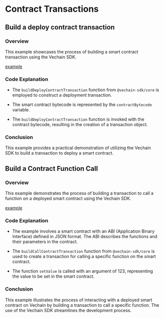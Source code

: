 # Contract Transactions

## Build a deploy contract transaction

### Overview

This example showcases the process of building a smart contract transaction using the Vechain SDK.

[example](examples/contracts/contract-deploy.ts)

### Code Explanation

-   The `buildDeployContractTransaction` function from `@vechain-sdk/core` is employed to construct a deployment transaction.

-   The smart contract bytecode is represented by the `contractBytecode` variable.

-   The `buildDeployContractTransaction` function is invoked with the contract bytecode, resulting in the creation of a transaction object.

### Conclusion

This example provides a practical demonstration of utilizing the Vechain SDK to build a transaction to deploy a smart contract.

## Build a Contract Function Call

### Overview

This example demonstrates the process of building a transaction to call a function on a deployed smart contract using the Vechain SDK.

[example](examples/contracts/contract-function-call.ts)

### Code Explanation

-   The example involves a smart contract with an ABI (Application Binary Interface) defined in JSON format. The ABI describes the functions and their parameters in the contract.

-   The `buildCallContractTransaction` function from `@vechain-sdk/core` is used to create a transaction for calling a specific function on the smart contract.

-   The function `setValue` is called with an argument of 123, representing the value to be set in the smart contract.

### Conclusion

This example illustrates the process of interacting with a deployed smart contract on Vechain by building a transaction to call a specific function. The use of the Vechain SDK streamlines the development process.
